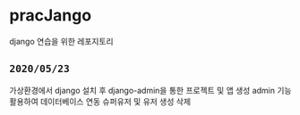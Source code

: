 # pracJango
django 연습을 위한 레포지토리

## `2020/05/23`
가상환경에서 django 설치 후 django-admin을 통한 프로젝트 및 앱 생성
admin 기능 활용하여 데이터베이스 연동 슈퍼유저 및 유저 생성 삭제